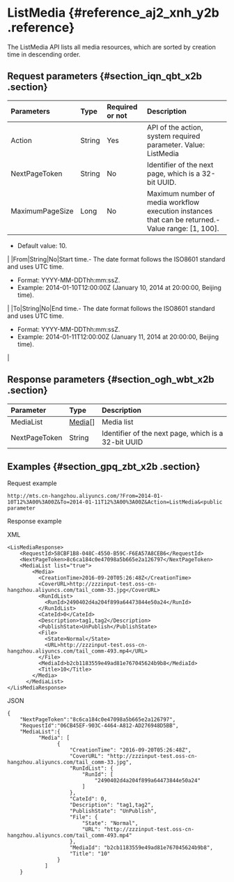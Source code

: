 # ListMedia {#reference_aj2_xnh_y2b .reference}

The ListMedia API lists all media resources, which are sorted by creation time in descending order.

## Request parameters {#section_iqn_qbt_x2b .section}

|Parameters|Type|Required or not|Description|
|:---------|:---|:--------------|:----------|
|Action|String|Yes|API of the action, system required parameter. Value: ListMedia|
|NextPageToken|String|No|Identifier of the next page, which is a 32-bit UUID.|
|MaximumPageSize|Long|No|Maximum number of media workflow execution instances that can be returned.-   Value range: \[1, 100\].
-   Default value: 10.

|
|From|String|No|Start time.-   The date format follows the ISO8601 standard and uses UTC time.
-   Format: YYYY-MM-DDThh:mm:ssZ.
-   Example: 2014-01-10T12:00:00Z \(January 10, 2014 at 20:00:00, Beijing time\).

 |
|To|String|No|End time.-   The date format follows the ISO8601 standard and uses UTC time.
-   Format: YYYY-MM-DDThh:mm:ssZ.
-   Example: 2014-01-11T12:00:00Z \(January 11, 2014 at 20:00:00, Beijing time\).

|

## Response parameters {#section_ogh_wbt_x2b .section}

|Parameter|Type|Description|
|:--------|:---|:----------|
|MediaList|[Media](https://help.aliyun.com/document_detail/29251.html?spm=5176.doc44462.2.2.l7l7TP#Media)\[\]|Media list|
|NextPageToken|String|Identifier of the next page, which is a 32-bit UUID|

## Examples {#section_gpq_zbt_x2b .section}

Request example

```
http://mts.cn-hangzhou.aliyuncs.com/?From=2014-01-10T12%3A00%3A00Z&To=2014-01-11T12%3A00%3A00Z&Action=ListMedia&<public parameter
```

Response example

XML

```
<LisMediaResponse>
    <RequestId>58CBF1B8-048C-4550-B59C-F6EA57A8CEB6</RequestId>
    <NextPageToken>8c6ca184c0e47098a5b665e2a126797</NextPageToken>
    <MediaList list="true">
        <Media>
          <CreationTime>2016-09-20T05:26:48Z</CreationTime>
          <CoverURL>http://zzzinput-test.oss-cn-hangzhou.aliyuncs.com/tail_comm-33.jpg</CoverURL>
          <RunIdList>
            <RunId>2490402d4a204f899a64473844e50a24</RunId>
          </RunIdList>
          <CateId>0</CateId>
          <Description>tag1,tag2</Description>
          <PublishState>UnPublish</PublishState>
          <File>
            <State>Normal</State>
            <URL>http://zzzinput-test.oss-cn-hangzhou.aliyuncs.com/tail_comm-493.mp4</URL>
          </File>
          <MediaId>b2cb1183559e49ad81e767045624b9b8</MediaId>
          <Title>10</Title>
        </Media>           
      </MediaList>
</LisMediaResponse>
```

JSON

```
{
    "NextPageToken":"8c6ca184c0e47098a5b665e2a126797",
    "RequestId":"06CB45EF-903C-4464-A812-AD276948D5BB",
    "MediaList":{
          "Media": [
                {
                    "CreationTime": "2016-09-20T05:26:48Z", 
                    "CoverURL": "http://zzzinput-test.oss-cn-hangzhou.aliyuncs.com/tail_comm-33.jpg", 
                    "RunIdList": {
                        "RunId": [
                            "2490402d4a204f899a64473844e50a24"
                        ]
                    }, 
                    "CateId": 0, 
                    "Description": "tag1,tag2", 
                    "PublishState": "UnPublish", 
                    "File": {
                        "State": "Normal", 
                        "URL": "http://zzzinput-test.oss-cn-hangzhou.aliyuncs.com/tail_comm-493.mp4"
                    }, 
                    "MediaId": "b2cb1183559e49ad81e767045624b9b8", 
                    "Title": "10"
                }
            ]
    }
```

